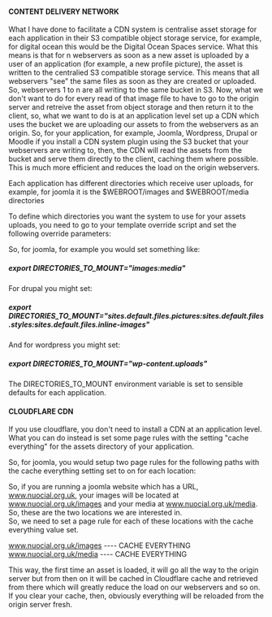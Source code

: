 #### CONTENT DELIVERY NETWORK

What I have done to facilitate a CDN system is centralise asset storage for each application in their S3 compatible object storage service, for example, for digital ocean this would be the Digital Ocean Spaces service. What this means is that for n webservers as soon as a new asset is uploaded by a user of an application (for example, a new profile picture), the asset is written to the centralied S3 compatible storage service. This means that all webservers "see" the same files as soon as they are created or uploaded. So, webservers 1 to n are all writing to the same bucket in S3. Now, what we don't want to do for every read of that image file to have to go to the origin server and retreive the asset from object storage and then return it to the client, so, what we want to do is at an application level set up a CDN which uses the bucket we are uploading our assets to from the webservers as an origin. So, for your application, for example, Joomla, Wordpress, Drupal or Moodle if you install a CDN system plugin using the S3 bucket that your webservers are writing to, then, the CDN will read the assets from the bucket and serve them directly to the client, caching them where possible. This is much more efficient and reduces the load on the origin webservers.  

Each application has different directories which receive user uploads, for example, for joomla it is the $WEBROOT/images  and $WEBROOT/media directories  
  
To define which directories you want the system to use for your assets uploads, you need to go to your template override script and set the following override parameters:  
  
So, for joomla, for example you would set something like:  

##### export DIRECTORIES_TO_MOUNT="images:media"  

For drupal you might set:  

##### export DIRECTORIES_TO_MOUNT="sites.default.files.pictures:sites.default.files.styles:sites.default.files.inline-images"  

And for wordpress you might set:  

##### export DIRECTORIES_TO_MOUNT="wp-content.uploads"  

The DIRECTORIES_TO_MOUNT environment variable is set to sensible defaults for each application.  
  
    
#### CLOUDFLARE CDN  
    
If you use cloudflare, you don't need to install a CDN at an application level. What you can do instead is set some page rules with the setting "cache everything" for the assets directory of your application.  
  
  
So, for joomla, you would setup two page rules for the following paths with the cache everything setting set to on for each location:  

So, if you are running a joomla website which has a URL, www.nuocial.org.uk, your images will be located at www.nuocial.org.uk/images and your media at www.nuocial.org.uk/media. So, these are the two locations we are interested in.  
So, we need to set a page rule for each of these locations with the cache everything value set.  
  
www.nuocial.org.uk/images  ---- CACHE EVERYTHING  
www.nuocial.org.uk/media   ---- CACHE EVERYTHING  
  
This way, the first time an asset is loaded, it will go all the way to the origin server but from then on it will be cached in Cloudflare cache and retrieved from there which will greatly reduce the load on our webservers and so on. If you clear your cache, then, obviously everything will be reloaded from the origin server fresh.   
